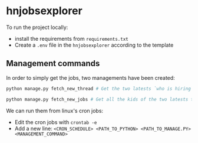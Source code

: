 # hnjobsexplorer

To run the project locally:
- install the requirements from `requirements.txt`
- Create a `.env` file in the `hnjobsexplorer` according to the template

## Management commands

In order to simply get the jobs, two managements have been created:

```python
python manage.py fetch_new_thread # Get the two latests `who is hiring` threads and store them in the db if they don't exists

python manage.py fetch_new_jobs # Get all the kids of the two latests threads, then get only the kids that have not been stored and try to store them
```

We can run them from linux's cron jobs:
- Edit the cron jobs with `crontab -e`
- Add a new line: `<CRON_SCHEDULE> <PATH_TO_PYTHON> <PATH_TO_MANAGE.PY> <MANAGEMENT_COMMAND>`